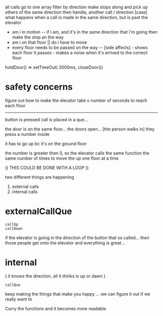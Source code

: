 all calls go to one array
filter by direction
make stops along and pick up others of the same direction
then handle, another call / direction
[case] what happens when a call is made in the same direction, but is past the elevator

- am i in motion
  -- if i am, and it's in the same direction that i'm going then make the stop an the way
- am i on that floor || do i have to move
- every floor needs to be passed on the way
  -- [side affects] - shows each floor it passes - makes a noise when it's arrived to the correct floor

holdDoor() => setTimeOut( 3000ms, closeDoor())

# safety concerns

figure out how to make the elevator take x number of seconds to reach each floor

---

button is pressed
call is placed in a que...

the door is on the same floor...
the doors open...
[the person walks in]
they press a number inside

it has to go up bc it's on the ground floor

the number is greater then 0, so the elevator calls the same function the same number of times to move the up one floor at a time

(( THIS COULD BE DONE WITH A LOOP ))

two different things are happening

1. external calls
2. internal calls

# externalCallQue

    callUp
    callDown

if the elevator is going in the direction of the button that os called...
then those people get onto the elevator and everything is great...

# internal

( it knows the direction, all it thinks is up or dawn )

    callQue

keep making the things that make you happy ... we can figure it out if we really want to

Curry the functions and it becomes more readable
